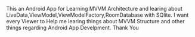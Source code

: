 This an Android App for Learning MVVM Architecture and learing about LiveData,ViewModel,ViewModelFactory,RoomDatabase with SQlite.
I want every Viewer to Help me learing things about MVVM Structure and other things regarding Android App Develpment.
Thank You
